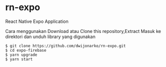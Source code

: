# rn-expo
React Native Expo Application

Cara menggunakan
Download atau Clone this repository,Extract Masuk ke direktori dan unduh library yang digunakan
```console
$ git clone https://github.com/dwijonarko/rn-expo.git
$ cd expo-firebase
$ yarn upgrade
$ yarn start
```
